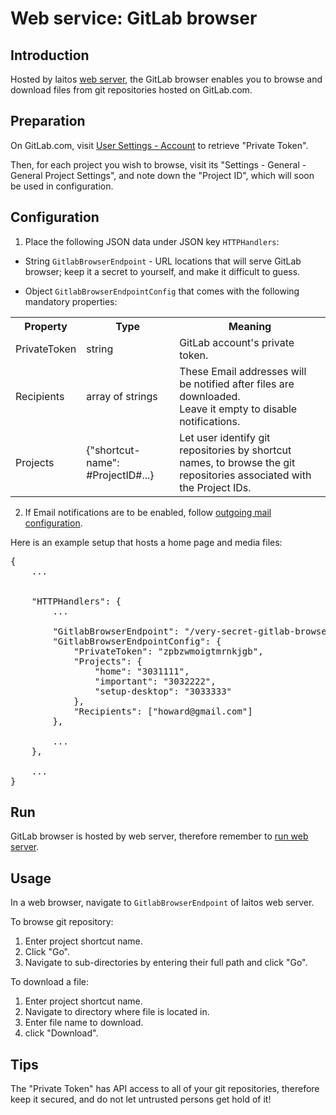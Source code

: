 # Web service: GitLab browser

## Introduction
Hosted by laitos [web server](https://github.com/HouzuoGuo/laitos/wiki/Daemon:-web-server), the GitLab browser enables
you to browse and download files from git repositories hosted on GitLab.com.

## Preparation
On GitLab.com, visit [User Settings - Account](https://gitlab.com/profile/account) to retrieve "Private Token".

Then, for each project you wish to browse, visit its "Settings - General - General Project Settings", and note down the
"Project ID", which will soon be used in configuration.

## Configuration
1. Place the following JSON data under JSON key `HTTPHandlers`:

  - String `GitlabBrowserEndpoint` - URL locations that will serve GitLab browser; keep it a secret to yourself, and make
    it difficult to guess.

  - Object `GitlabBrowserEndpointConfig` that comes with the following mandatory properties:
<table>
<tr>
    <th>Property</th>
    <th>Type</th>
    <th>Meaning</th>
</tr>
<tr>
    <td>PrivateToken</td>
    <td>string</td>
    <td>GitLab account's private token.</td>
</tr>
<tr>
    <td>Recipients</td>
    <td>array of strings</td>
    <td>
        These Email addresses will be notified after files are downloaded.
        <br/>Leave it empty to disable notifications.
    </td>
</tr>
<tr>
    <td>Projects</td>
    <td>{"shortcut-name": #ProjectID#...}</td>
    <td>
        Let user identify git repositories by shortcut names, to browse the git repositories associated with the Project
        IDs.
    </td>
</tr>
</table>

2. If Email notifications are to be enabled, follow [outgoing mail configuration](https://github.com/HouzuoGuo/laitos/wiki/Outgoing-mail-configuration).

Here is an example setup that hosts a home page and media files:
<pre>
{
    ...


    "HTTPHandlers": {
        ...
        
        "GitlabBrowserEndpoint": "/very-secret-gitlab-browser",
        "GitlabBrowserEndpointConfig": {
            "PrivateToken": "zpbzwmoigtmrnkjgb",
            "Projects": {
                "home": "3031111",
                "important": "3032222",
                "setup-desktop": "3033333"
            },
            "Recipients": ["howard@gmail.com"]
        },

        ...
    },

    ...
}
</pre>

## Run
GitLab browser is hosted by web server, therefore remember to [run web server](https://github.com/HouzuoGuo/laitos/wiki/Daemon:-web-server#run).

## Usage
In a web browser, navigate to `GitlabBrowserEndpoint` of laitos web server.

To browse git repository:
1. Enter project shortcut name.
2. Click "Go".
3. Navigate to sub-directories by entering their full path and click "Go".

To download a file:
1. Enter project shortcut name.
2. Navigate to directory where file is located in.
3. Enter file name to download.
4. click "Download".

## Tips
The "Private Token" has API access to all of your git repositories, therefore keep it secured, and do not let untrusted
persons get hold of it!